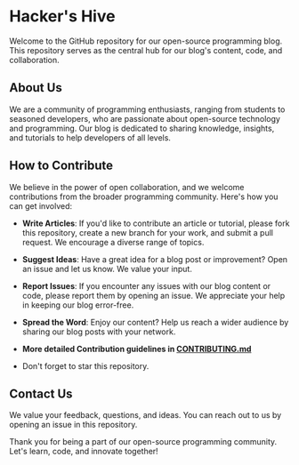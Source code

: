# Hacker's Hive

Welcome to the GitHub repository for our open-source programming blog. This repository serves as the central hub for our blog's content, code, and collaboration. 

## About Us

We are a community of programming enthusiasts, ranging from students to seasoned developers, who are passionate about open-source technology and programming. Our blog is dedicated to sharing knowledge, insights, and tutorials to help developers of all levels.

## How to Contribute

We believe in the power of open collaboration, and we welcome contributions from the broader programming community. Here's how you can get involved:

- **Write Articles**: If you'd like to contribute an article or tutorial, please fork this repository, create a new branch for your work, and submit a pull request. We encourage a diverse range of topics.

- **Suggest Ideas**: Have a great idea for a blog post or improvement? Open an issue and let us know. We value your input.

- **Report Issues**: If you encounter any issues with our blog content or code, please report them by opening an issue. We appreciate your help in keeping our blog error-free.

- **Spread the Word**: Enjoy our content? Help us reach a wider audience by sharing our blog posts with your network.

- **More detailed Contribution guidelines in [CONTRIBUTING.md](https://github.com/Grimm-s-Alchemy-Chamber/hackers_hive/blob/main/CONTRIBUTING.md)**

- Don't forget to star this repository.


## Contact Us

We value your feedback, questions, and ideas. You can reach out to us by opening an issue in this repository.

Thank you for being a part of our open-source programming community. Let's learn, code, and innovate together!

